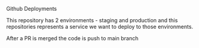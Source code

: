 Github Deployments

This repository has 2 environments - staging and production and this
repositories represents a service we want to deploy to those
environments.

After a PR is merged the code is push to main branch

